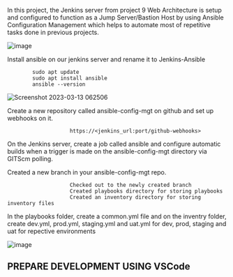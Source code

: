 

In this project, the Jenkins server from project 9 Web Architecture is setup and configured to function as a Jump Server/Bastion Host by using Ansible Configuration Management which helps to automate most of repetitive tasks done in previous projects.

![image](https://user-images.githubusercontent.com/122198373/224672578-711f35c8-0040-46a7-9441-948e66c974cd.png)

Install ansible on our jenkins server and rename it to Jenkins-Ansible

            sudo apt update
            sudo apt install ansible
            ansible --version





![Screenshot 2023-03-13 062506](https://user-images.githubusercontent.com/122198373/224675271-13d19eb4-8844-4a6e-877f-f66c5e0d4a0c.png)



Create a new repository called ansible-config-mgt on github and set up webhooks on it.



                        https://<jenkins_url:port/github-webhooks>
                        

On the Jenkins server, create a job called ansible and configure automatic builds when a trigger is made on the ansible-config-mgt directory via GITScm polling.







Created a new branch in your ansible-config-mgt repo.

                        Checked out to the newly created branch
                        Created playbooks directory for storing playbooks
                        Created an inventory directory for storing inventory files
In the playbooks folder, create a common.yml file and on the inventry folder, create dev.yml, prod.yml, staging.yml and uat.yml for dev, prod, staging and uat for repective environments







![image](https://user-images.githubusercontent.com/122198373/224833383-c71f4e21-3222-4394-afc9-328fcb007d8f.png)





## PREPARE DEVELOPMENT USING VSCode




